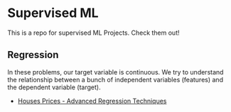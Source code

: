 # Supervised ML

This is a repo for supervised ML Projects. Check them out!

## Regression
In these problems, our target variable is continuous. We try to understand the relationship between a bunch of independent variables (features) and the dependent variable (target).

* [Houses Prices - Advanced Regression Techniques](https://github.com/MohammedSaLah-Eldeen/ml-supervised-projects/blob/main/Regression/Houses%20Prices%20-%20Advanced%20Regression%20Techniques/Houses%20Prices%20-%20Advanced%20Regression%20Problems.ipynb)
